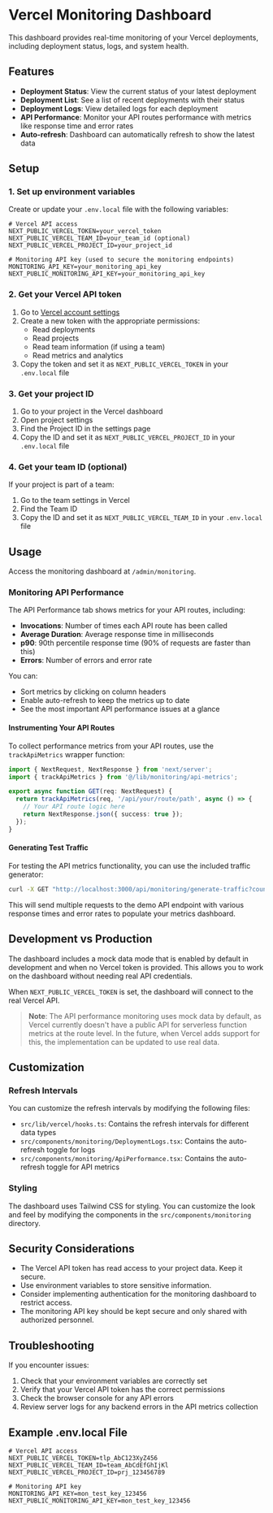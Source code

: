 # Vercel Monitoring Dashboard

This dashboard provides real-time monitoring of your Vercel deployments, including deployment status, logs, and system health.

## Features

- **Deployment Status**: View the current status of your latest deployment
- **Deployment List**: See a list of recent deployments with their status
- **Deployment Logs**: View detailed logs for each deployment
- **API Performance**: Monitor your API routes performance with metrics like response time and error rates
- **Auto-refresh**: Dashboard can automatically refresh to show the latest data

## Setup

### 1. Set up environment variables

Create or update your `.env.local` file with the following variables:

```
# Vercel API access
NEXT_PUBLIC_VERCEL_TOKEN=your_vercel_token
NEXT_PUBLIC_VERCEL_TEAM_ID=your_team_id (optional)
NEXT_PUBLIC_VERCEL_PROJECT_ID=your_project_id

# Monitoring API key (used to secure the monitoring endpoints)
MONITORING_API_KEY=your_monitoring_api_key
NEXT_PUBLIC_MONITORING_API_KEY=your_monitoring_api_key
```

### 2. Get your Vercel API token

1. Go to [Vercel account settings](https://vercel.com/account/tokens)
2. Create a new token with the appropriate permissions:
   - Read deployments
   - Read projects
   - Read team information (if using a team)
   - Read metrics and analytics
3. Copy the token and set it as `NEXT_PUBLIC_VERCEL_TOKEN` in your `.env.local` file

### 3. Get your project ID

1. Go to your project in the Vercel dashboard
2. Open project settings
3. Find the Project ID in the settings page
4. Copy the ID and set it as `NEXT_PUBLIC_VERCEL_PROJECT_ID` in your `.env.local` file

### 4. Get your team ID (optional)

If your project is part of a team:

1. Go to the team settings in Vercel
2. Find the Team ID
3. Copy the ID and set it as `NEXT_PUBLIC_VERCEL_TEAM_ID` in your `.env.local` file

## Usage

Access the monitoring dashboard at `/admin/monitoring`.

### Monitoring API Performance

The API Performance tab shows metrics for your API routes, including:

- **Invocations**: Number of times each API route has been called
- **Average Duration**: Average response time in milliseconds
- **p90**: 90th percentile response time (90% of requests are faster than this)
- **Errors**: Number of errors and error rate

You can:
- Sort metrics by clicking on column headers
- Enable auto-refresh to keep the metrics up to date
- See the most important API performance issues at a glance

#### Instrumenting Your API Routes

To collect performance metrics from your API routes, use the `trackApiMetrics` wrapper function:

```typescript
import { NextRequest, NextResponse } from 'next/server';
import { trackApiMetrics } from '@/lib/monitoring/api-metrics';

export async function GET(req: NextRequest) {
  return trackApiMetrics(req, '/api/your/route/path', async () => {
    // Your API route logic here
    return NextResponse.json({ success: true });
  });
}
```

#### Generating Test Traffic

For testing the API metrics functionality, you can use the included traffic generator:

```bash
curl -X GET "http://localhost:3000/api/monitoring/generate-traffic?count=20" -H "x-api-key: your_monitoring_api_key"
```

This will send multiple requests to the demo API endpoint with various response times and error rates to populate your metrics dashboard.

## Development vs Production

The dashboard includes a mock data mode that is enabled by default in development and when no Vercel token is provided. This allows you to work on the dashboard without needing real API credentials.

When `NEXT_PUBLIC_VERCEL_TOKEN` is set, the dashboard will connect to the real Vercel API.

> **Note**: The API performance monitoring uses mock data by default, as Vercel currently doesn't have a public API for serverless function metrics at the route level. In the future, when Vercel adds support for this, the implementation can be updated to use real data.

## Customization

### Refresh Intervals

You can customize the refresh intervals by modifying the following files:

- `src/lib/vercel/hooks.ts`: Contains the refresh intervals for different data types
- `src/components/monitoring/DeploymentLogs.tsx`: Contains the auto-refresh toggle for logs
- `src/components/monitoring/ApiPerformance.tsx`: Contains the auto-refresh toggle for API metrics

### Styling

The dashboard uses Tailwind CSS for styling. You can customize the look and feel by modifying the components in the `src/components/monitoring` directory.

## Security Considerations

- The Vercel API token has read access to your project data. Keep it secure.
- Use environment variables to store sensitive information.
- Consider implementing authentication for the monitoring dashboard to restrict access.
- The monitoring API key should be kept secure and only shared with authorized personnel.

## Troubleshooting

If you encounter issues:

1. Check that your environment variables are correctly set
2. Verify that your Vercel API token has the correct permissions
3. Check the browser console for any API errors
4. Review server logs for any backend errors in the API metrics collection

## Example .env.local File

```
# Vercel API access
NEXT_PUBLIC_VERCEL_TOKEN=tlp_AbC123XyZ456
NEXT_PUBLIC_VERCEL_TEAM_ID=team_AbCdEfGhIjKl
NEXT_PUBLIC_VERCEL_PROJECT_ID=prj_123456789

# Monitoring API key
MONITORING_API_KEY=mon_test_key_123456
NEXT_PUBLIC_MONITORING_API_KEY=mon_test_key_123456
``` 